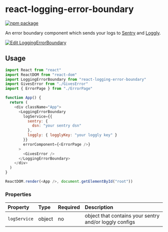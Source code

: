 # react-logging-error-boundary

[![npm package][npm-badge]][npm]

An error boundary component which sends your logs to [Sentry](https://sentry.io/) and [Loggly](https://loggly.com).

[npm-badge]: https://img.shields.io/npm/v/react-logging-error-boundary.png?style=flat-square
[npm]: https://www.npmjs.org/package/react-logging-error-boundary

[![Edit LoggingErrorBoundary](https://codesandbox.io/static/img/play-codesandbox.svg)](https://codesandbox.io/s/j406rjr1ow)

## Usage

```javascript
import React from "react"
import ReactDOM from "react-dom"
import LoggingErrorBoundary from "react-logging-error-boundary"
import GivesError from "./GivesError"
import { ErrorPage } from "./ErrorPage"

function App() {
  return (
    <div className="App">
      <LoggingErrorBoundary
        logService={{
          sentry: {
            dsn: "your sentry dsn"
          },
          loggly: { logglyKey: "your loggly key" }
        }}
        errorComponent={<ErrorPage />}
      >
        <GivesError />
      </LoggingErrorBoundary>
    </div>
  )
}

ReactDOM.render(<App />, document.getElementById("root"))
```

### Properties

| Property     | Type   | Required | Description                                            |
| :----------- | :----- | :------- | :----------------------------------------------------- |
| `logService` | object | no       | object that contains your sentry and/or loggly configs |
